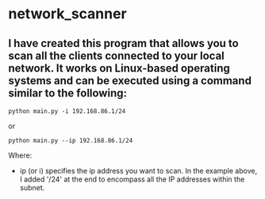 # network_scanner

## I have created this program that allows you to scan all the clients connected to your local network. It works on Linux-based operating systems and can be executed using a command similar to the following:

```console
python main.py -i 192.168.86.1/24
```
or
```console
python main.py --ip 192.168.86.1/24
```
Where:
- ip (or i) specifies the ip address you want to scan. In the example above, I added '/24' at the end to encompass all the IP addresses within the subnet.

